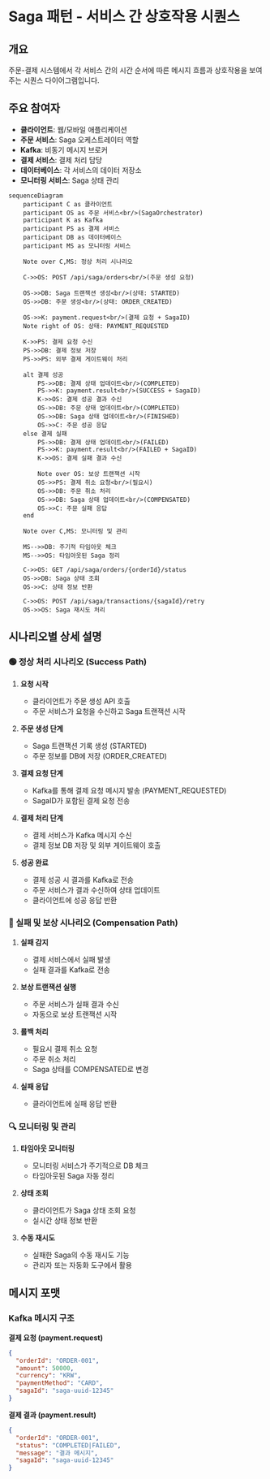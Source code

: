 # Saga 패턴 - 서비스 간 상호작용 시퀀스

## 개요
주문-결제 시스템에서 각 서비스 간의 시간 순서에 따른 메시지 흐름과 상호작용을 보여주는 시퀀스 다이어그램입니다.

## 주요 참여자
- **클라이언트**: 웹/모바일 애플리케이션
- **주문 서비스**: Saga 오케스트레이터 역할
- **Kafka**: 비동기 메시지 브로커
- **결제 서비스**: 결제 처리 담당
- **데이터베이스**: 각 서비스의 데이터 저장소
- **모니터링 서비스**: Saga 상태 관리

```mermaid
sequenceDiagram
    participant C as 클라이언트
    participant OS as 주문 서비스<br/>(SagaOrchestrator)
    participant K as Kafka
    participant PS as 결제 서비스
    participant DB as 데이터베이스
    participant MS as 모니터링 서비스
    
    Note over C,MS: 정상 처리 시나리오
    
    C->>OS: POST /api/saga/orders<br/>(주문 생성 요청)
    
    OS->>DB: Saga 트랜잭션 생성<br/>(상태: STARTED)
    OS->>DB: 주문 생성<br/>(상태: ORDER_CREATED)
    
    OS->>K: payment.request<br/>(결제 요청 + SagaID)
    Note right of OS: 상태: PAYMENT_REQUESTED
    
    K->>PS: 결제 요청 수신
    PS->>DB: 결제 정보 저장
    PS->>PS: 외부 결제 게이트웨이 처리
    
    alt 결제 성공
        PS->>DB: 결제 상태 업데이트<br/>(COMPLETED)
        PS->>K: payment.result<br/>(SUCCESS + SagaID)
        K->>OS: 결제 성공 결과 수신
        OS->>DB: 주문 상태 업데이트<br/>(COMPLETED)
        OS->>DB: Saga 상태 업데이트<br/>(FINISHED)
        OS->>C: 주문 성공 응답
    else 결제 실패
        PS->>DB: 결제 상태 업데이트<br/>(FAILED)
        PS->>K: payment.result<br/>(FAILED + SagaID)
        K->>OS: 결제 실패 결과 수신
        
        Note over OS: 보상 트랜잭션 시작
        OS->>PS: 결제 취소 요청<br/>(필요시)
        OS->>DB: 주문 취소 처리
        OS->>DB: Saga 상태 업데이트<br/>(COMPENSATED)
        OS->>C: 주문 실패 응답
    end
    
    Note over C,MS: 모니터링 및 관리
    
    MS-->>DB: 주기적 타임아웃 체크
    MS-->>OS: 타임아웃된 Saga 정리
    
    C->>OS: GET /api/saga/orders/{orderId}/status
    OS->>DB: Saga 상태 조회
    OS->>C: 상태 정보 반환
    
    C->>OS: POST /api/saga/transactions/{sagaId}/retry
    OS->>OS: Saga 재시도 처리
```

## 시나리오별 상세 설명

### 🟢 정상 처리 시나리오 (Success Path)

1. **요청 시작**
   - 클라이언트가 주문 생성 API 호출
   - 주문 서비스가 요청을 수신하고 Saga 트랜잭션 시작

2. **주문 생성 단계**
   - Saga 트랜잭션 기록 생성 (STARTED)
   - 주문 정보를 DB에 저장 (ORDER_CREATED)

3. **결제 요청 단계**
   - Kafka를 통해 결제 요청 메시지 발송 (PAYMENT_REQUESTED)
   - SagaID가 포함된 결제 요청 전송

4. **결제 처리 단계**
   - 결제 서비스가 Kafka 메시지 수신
   - 결제 정보 DB 저장 및 외부 게이트웨이 호출

5. **성공 완료**
   - 결제 성공 시 결과를 Kafka로 전송
   - 주문 서비스가 결과 수신하여 상태 업데이트
   - 클라이언트에 성공 응답 반환

### 🔴 실패 및 보상 시나리오 (Compensation Path)

1. **실패 감지**
   - 결제 서비스에서 실패 발생
   - 실패 결과를 Kafka로 전송

2. **보상 트랜잭션 실행**
   - 주문 서비스가 실패 결과 수신
   - 자동으로 보상 트랜잭션 시작

3. **롤백 처리**
   - 필요시 결제 취소 요청
   - 주문 취소 처리
   - Saga 상태를 COMPENSATED로 변경

4. **실패 응답**
   - 클라이언트에 실패 응답 반환

### 🔍 모니터링 및 관리

1. **타임아웃 모니터링**
   - 모니터링 서비스가 주기적으로 DB 체크
   - 타임아웃된 Saga 자동 정리

2. **상태 조회**
   - 클라이언트가 Saga 상태 조회 요청
   - 실시간 상태 정보 반환

3. **수동 재시도**
   - 실패한 Saga의 수동 재시도 기능
   - 관리자 또는 자동화 도구에서 활용

## 메시지 포맷

### Kafka 메시지 구조

**결제 요청 (payment.request)**
```json
{
  "orderId": "ORDER-001",
  "amount": 50000,
  "currency": "KRW",
  "paymentMethod": "CARD",
  "sagaId": "saga-uuid-12345"
}
```

**결제 결과 (payment.result)**
```json
{
  "orderId": "ORDER-001",
  "status": "COMPLETED|FAILED",
  "message": "결과 메시지",
  "sagaId": "saga-uuid-12345"
}
``` 